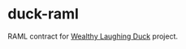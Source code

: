 # duck-raml

RAML contract for [Wealthy Laughing Duck](http://wealthy-laughing-duck.github.io/) project.
